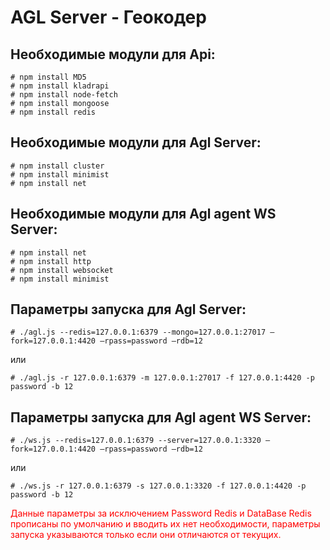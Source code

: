 # AGL Server - Геокодер

Необходимые модули для Api:
-------

``# npm install MD5``<br>
``# npm install kladrapi``<br>
``# npm install node-fetch``<br>
``# npm install mongoose``<br>
``# npm install redis``<br>

Необходимые модули для Agl Server:
-------

``# npm install cluster``<br>
``# npm install minimist``<br>
``# npm install net``<br>

Необходимые модули для Agl agent WS Server:
-------

``# npm install net``<br>
``# npm install http``<br>
``# npm install websocket``<br>
``# npm install minimist``<br>

Параметры запуска для Agl Server:
-------

``# ./agl.js --redis=127.0.0.1:6379 --mongo=127.0.0.1:27017 —fork=127.0.0.1:4420 —rpass=password —rdb=12``<br>

или

``# ./agl.js -r 127.0.0.1:6379 -m 127.0.0.1:27017 -f 127.0.0.1:4420 -p password -b 12``<br>

Параметры запуска для Agl agent WS Server:
-------

``# ./ws.js --redis=127.0.0.1:6379 --server=127.0.0.1:3320 —fork=127.0.0.1:4420 —rpass=password —rdb=12``<br>

или

``# ./ws.js -r 127.0.0.1:6379 -s 127.0.0.1:3320 -f 127.0.0.1:4420 -p password -b 12``<br>

<p style="color:red;">Данные параметры за исключением Password Redis и DataBase Redis прописаны по умолчанию и вводить их нет необходимости, параметры запуска указываются только если они отличаются от текущих.</p>

